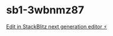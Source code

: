 # sb1-3wbnmz87

[Edit in StackBlitz next generation editor ⚡️](https://stackblitz.com/~/github.com/maumartelli/sb1-3wbnmz87)